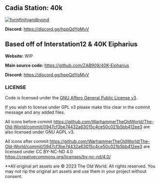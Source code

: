 ## Cadia Station: 40k   

[![forinfinityandbyond](https://user-images.githubusercontent.com/5211576/29499758-4efff304-85e6-11e7-8267-62919c3688a9.gif)](https://www.reddit.com/r/SS13/comments/5oplxp/what_is_the_main_problem_with_byond_as_an_engine/dclbu1a)

**Discord:** https://discord.gg/hppQdYpMvV

## Based off of Interstation12 & 40K Eipharius

**Website:** WIP

**Main source code:** https://github.com/ZAB909/40K-Eipharius

**Discord:**  https://discord.gg/hppQdYpMvV

### LICENSE
Code is licensed under the [GNU Affero General Public License v3](http://www.gnu.org/licenses/agpl.html).

If you wish to license under GPL v3 please make this clear in the commit message and any added files.

All icons before commit https://github.com/WarhammerTheOldWorld/The-Old-World/commit/0947cf3be74432a63015c4ce50c021b5bb412ee3 are also licensed under GNU AGPL v3.

All icons after commit https://github.com/WarhammerTheOldWorld/The-Old-World/commit/0947cf3be74432a63015c4ce50c021b5bb412ee3 are licensed under CC BY-NC-ND 4.0 https://creativecommons.org/licenses/by-nc-nd/4.0/

**All original art assets are © 2023 The Old World.  All rights reserved. You may not rip the original art assets and use them in your project without consent.
